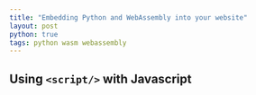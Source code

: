 ```yaml
---
title: "Embedding Python and WebAssembly into your website"
layout: post
python: true
tags: python wasm webassembly
---
```


<!-- ## Using `<iframe/>`
```html
<iframe
  src="https://jupyterlite.github.io/demo/repl/index.html"
  width="100%"
  height="300px"
></iframe>
```
<iframe
  src="https://jupyterlite.github.io/demo/repl/index.html?kernel=python&theme=JupyterLab Dark"
  width="100%"
  height="300px"
></iframe> -->

## Using `<script/>` with Javascript

```html
```
<script type="text/javascript">
  async function main() {
    pyodide = await loadPython();
    console.log(
      pyodide.runPython(`
        import matplotlib
        matplotlib.use("module://matplotlib_pyodide.html5_canvas_backend")
        import matplotlib.pyplot as plt
        import numpy as np
        plt.plot(np.arange(100), np.arange(100)**2)
        plt.title("1")
        plt.show()
      `)
    );
  };
  main();
</script>

<script type="text/javascript">
  async function main() {
    pyodide = await loadPython();
    console.log(
      pyodide.runPython(`
        import matplotlib
        matplotlib.use("module://matplotlib_pyodide.html5_canvas_backend")
        import matplotlib.pyplot as plt
        import numpy as np
        plt.plot(np.arange(100), np.arange(100)**2)
        plt.title("2")
        plt.show()
      `)
    );
  };
  main();
</script>